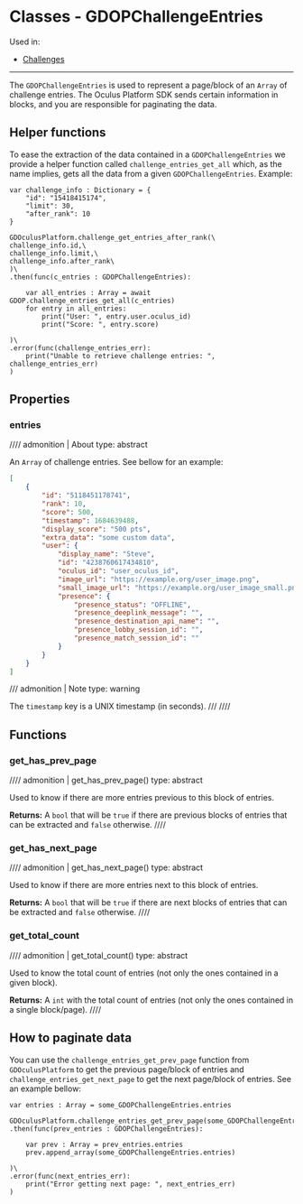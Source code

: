 # Classes - GDOPChallengeEntries
Used in:

- [Challenges](/godot_oculus_platform/functions/challenges/)

-----

The `GDOPChallengeEntries` is used to represent a page/block of an `Array` of challenge entries. The Oculus Platform SDK sends certain information in blocks, and you are responsible for paginating the data.

## Helper functions
To ease the extraction of the data contained in a `GDOPChallengeEntries` we provide a helper function called `challenge_entries_get_all` which, as the name implies, gets all the data from a given `GDOPChallengeEntries`. Example:

``` gdscript linenums="1" hl_lines="14"
var challenge_info : Dictionary = {
    "id": "15418415174",
    "limit": 30,
    "after_rank": 10
}

GDOculusPlatform.challenge_get_entries_after_rank(\
challenge_info.id,\
challenge_info.limit,\
challenge_info.after_rank\
)\
.then(func(c_entries : GDOPChallengeEntries):

    var all_entries : Array = await GDOP.challenge_entries_get_all(c_entries)
    for entry in all_entries:
        print("User: ", entry.user.oculus_id)
        print("Score: ", entry.score)

)\
.error(func(challenge_entries_err):
    print("Unable to retrieve challenge entries: ", challenge_entries_err)
)
```

## Properties

### entries
//// admonition | About
    type: abstract

An `Array` of challenge entries. See bellow for an example:

``` json linenums="1"
[
    {
        "id": "5118451178741",
        "rank": 10,
        "score": 500,
        "timestamp": 1684639488,
        "display_score": "500 pts",
        "extra_data": "some custom data",
        "user": { 
            "display_name": "Steve",
            "id": "4238760617434810",
            "oculus_id": "user_oculus_id",
            "image_url": "https://example.org/user_image.png",
            "small_image_url": "https://example.org/user_image_small.png",
            "presence": {
                "presence_status": "OFFLINE",
                "presence_deeplink_message": "",
                "presence_destination_api_name": "",
                "presence_lobby_session_id": "",
                "presence_match_session_id": "" 
            }
        }
    }
]
```
/// admonition | Note
    type: warning

The `timestamp` key is a UNIX timestamp (in seconds).
///
////

## Functions

### get_has_prev_page
//// admonition | get_has_prev_page()
    type: abstract

Used to know if there are more entries previous to this block of entries.

**Returns:** A `bool` that will be `true` if there are previous blocks of entries that can be extracted and `false` otherwise.
////

### get_has_next_page
//// admonition | get_has_next_page()
    type: abstract

Used to know if there are more entries next to this block of entries.

**Returns:** A `bool` that will be `true` if there are next blocks of entries that can be extracted and `false` otherwise.
////

### get_total_count
//// admonition | get_total_count()
    type: abstract

Used to know the total count of entries (not only the ones contained in a given block).

**Returns:** A `int` with the total count of entries (not only the ones contained in a single block/page).
////

## How to paginate data
You can use the `challenge_entries_get_prev_page` function from `GDOculusPlatform` to get the previous page/block of entries and `challenge_entries_get_next_page` to get the next page/block of entries. See an example bellow:

``` gdscript linenums="1"
var entries : Array = some_GDOPChallengeEntries.entries

GDOculusPlatform.challenge_entries_get_prev_page(some_GDOPChallengeEntries)\
.then(func(prev_entries : GDOPChallengeEntries):

    var prev : Array = prev_entries.entries
    prev.append_array(some_GDOPChallengeEntries.entries)

)\
.error(func(next_entries_err):
    print("Error getting next page: ", next_entries_err)
)
```